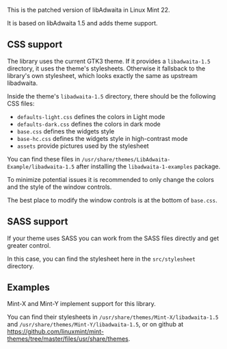 This is the patched version of libAdwaita in Linux Mint 22.

It is based on libAdwaita 1.5 and adds theme support.

CSS support
-----------

The library uses the current GTK3 theme. If it provides a `libadwaita-1.5` directory, it uses the theme's stylesheets. Otherwise it fallsback to the library's own stylesheet, which looks exactly the same as upstream libadwaita.

Inside the theme's `libadwaita-1.5` directory, there should be the following CSS files:

- `defaults-light.css` defines the colors in Light mode
- `defaults-dark.css` defines the colors in dark mode
- `base.css` defines the widgets style
- `base-hc.css` defines the widgets style in high-contrast mode
- `assets` provide pictures used by the stylesheet

You can find these files in `/usr/share/themes/LibAdwaita-Example/libadwaita-1.5` after installing the `libadwaita-1-examples` package.

To minimize potential issues it is recommended to only change the colors and the style of the window controls.

The best place to modify the window controls is at the bottom of `base.css`.

SASS support
------------

If your theme uses SASS you can work from the SASS files directly and get greater control.

In this case, you can find the stylesheet here in the `src/stylesheet` directory.

Examples
--------

Mint-X and Mint-Y implement support for this library.

You can find their stylesheets in `/usr/share/themes/Mint-X/libadwaita-1.5` and `/usr/share/themes/Mint-Y/libadwaita-1.5`, or on github at https://github.com/linuxmint/mint-themes/tree/master/files/usr/share/themes.


